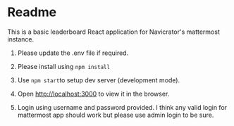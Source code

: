 # Readme

This is a basic leaderboard React application for Navicrator's mattermost instance. 

1. Please update the .env file if required.

2. Please install using `npm install`

3. Use `npm start`to setup dev server (development mode).
   
4. Open [http://localhost:3000](http://localhost:3000) to view it in the browser.

5. Login using username and password provided. I think any valid login for mattermost app should work but please use admin login to be sure. 
